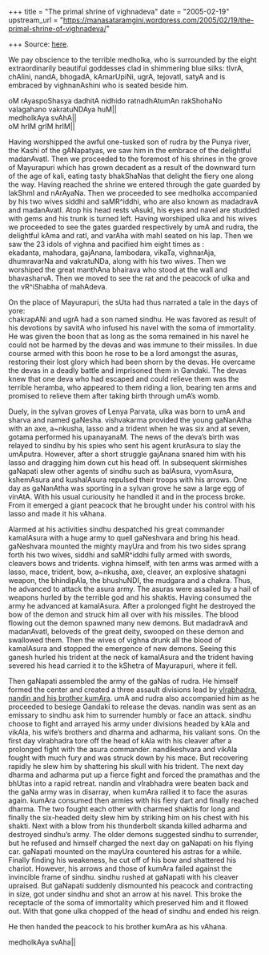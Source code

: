 +++
title = "The primal shrine of vighnadeva"
date = "2005-02-19"
upstream_url = "https://manasataramgini.wordpress.com/2005/02/19/the-primal-shrine-of-vighnadeva/"

+++
Source: [here](https://manasataramgini.wordpress.com/2005/02/19/the-primal-shrine-of-vighnadeva/).

We pay obscience to the terrible medholka, who is surrounded by the
eight extraordinarily beautiful goddesses clad in shimmering blue silks:
tIvrA, chAlini, nandA, bhogadA, kAmarUpiNi, ugrA, tejovatI, satyA and is
embraced by vighnanAshini who is seated beside him.

oM rAyaspoShasya dadhitA nidhido ratnadhAtumAn rakShohaNo valagahano
vakratuNDAya huM\|\|  
medholkAya svAhA\|\|  
oM hrIM grIM hrIM\|\|

Having worshipped the awful one-tusked son of rudra by the Punya river,
the Kashi of the gANapatyas, we saw him in the embrace of the delightful
madanAvatI. Then we proceeded to the foremost of his shrines in the
grove of Mayurapuri which has grown decadent as a result of the downward
turn of the age of kali, eating tasty bhakShaNas that delight the fiery
one along the way. Having reached the shrine we entered through the gate
guarded by lakShmI and nArAyaNa. Then we proceeded to see medholka
accompanied by his two wives siddhi and saMR^iddhi, who are also known
as madadravA and madanAvatI. Atop his head rests vAsukI, his eyes and
navel are studded with gems and his trunk is turned left. Having
worshiped ulka and his wives we proceeded to see the gates guarded
respectively by umA and rudra, the delightful kAma and ratI, and varAha
with mahI seated on his lap. Then we saw the 23 idols of vighna and
pacified him eight times as :  
ekadanta, mahodara, gajAnana, lambodara, vikaTa, vighnarAja, dhumravarNa
and vakratuNDa, along with his two wives. Then we worshiped the great
manthAna bhairava who stood at the wall and bhavasharvA. Then we moved
to see the rat and the peacock of ulka and the vR^iShabha of mahAdeva.

On the place of Mayurapuri, the sUta had thus narrated a tale in the
days of yore:  
chakrapANi and ugrA had a son named sindhu. He was favored as result of
his devotions by savitA who infused his navel with the soma of
immortality. He was given the boon that as long as the soma remained in
his navel he could not be harmed by the devas and was immune to their
missiles. In due course armed with this boon he rose to be a lord
amongst the asuras, restoring their lost glory which had been shorn by
the devas. He overcame the devas in a deadly battle and imprisoned them
in Gandaki. The devas knew that one deva who had escaped and could
relieve them was the terrible heramba, who appeared to them riding a
lion, bearing ten arms and promised to relieve them after taking birth
through umA’s womb.

Duely, in the sylvan groves of Lenya Parvata, ulka was born to umA and
sharva and named gaNesha. vishvakarma provided the young gaNanAtha with
an axe, a\~nkusha, lasso and a trident when he was six and at seven,
gotama performed his upanayanaM. The news of the deva’s birth was
relayed to sindhu by his spies who sent his agent krurAsura to slay the
umAputra. However, after a short struggle gajAnana snared him with his
lasso and dragging him down cut his head off. In subsequent skirmishes
gaNapati slew other agents of sindhu such as balAsura, vyomAsura,
kshemAsura and kushalAsura repulsed their troops with his arrows. One
day as gaNanAtha was sporting in a sylvan grove he saw a large egg of
vinAtA. With his usual curiousity he handled it and in the process
broke. From it emerged a giant peacock that he brought under his control
with his lasso and made it his vAhana.

Alarmed at his activities sindhu despatched his great commander
kamalAsura with a huge army to quell gaNeshvara and bring his head.
gaNeshvara mounted the mighty mayUra and from his two sides sprang forth
his two wives, siddhi and saMR^iddhi fully armed with swords, cleavers
bows and tridents. vighna himself, with ten arms was armed with a lasso,
mace, trident, bow, a\~nkusha, axe, cleaver, an explosive shatagni
weapon, the bhindipAla, the bhushuNDI, the mudgara and a chakra. Thus,
he advanced to attack the asura army. The asuras were assailed by a hail
of weapons hurled by the terrible god and his shaktis. Having consumed
the army he advanced at kamalAsura. After a prolonged fight he destroyed
the bow of the demon and struck him all over with his missiles. The
blood flowing out the demon spawned many new demons. But madadravA and
madanAvatI, beloveds of the great deity, swooped on these demon and
swallowed them. Then the wives of vighna drunk all the blood of
kamalAsura and stopped the emergence of new demons. Seeing this ganesh
hurled his trident at the neck of kamalAsura and the trident having
severed his head carried it to the kShetra of Mayurapuri, where it fell.

Then gaNapati assembled the army of the gaNas of rudra. He himself
formed the center and created a three assault divisions lead by
[vIrabhadra, nandin and his brother
kumAra](https://manasataramgini.wordpress.com/2004/05/19/rudra-his-agents/ "rudra- his agents").
umA and rudra also accompanied him as he proceeded to besiege Gandaki to
release the devas. nandin was sent as an emissary to sindhu ask him to
surrender humbly or face an attack. sindhu choose to fight and arrayed
his army under divisions headed by kAla and vikAla, his wife’s brothers
and dharma and adharma, his valiant sons. On the first day vIrabhadra
tore off the head of kAla with his cleaver after a prolonged fight with
the asura commander. nandikeshvara and vikAla fought with much fury and
was struck down by his mace. But recovering rapidly he slew him by
shattering his skull with his trident. The next day dharma and adharma
put up a fierce fight and forced the pramathas and the bhUtas into a
rapid retreat. nandin and vIrabhadra were beaten back and the gaNa army
was in disarray, when kumAra rallied it to face the asuras again. kumAra
consumed then armies with his fiery dart and finally reached dharma. The
two fought each other with charmed shaktis for long and finally the
six-headed deity slew him by striking him on his chest with his shakti.
Next with a blow from his thunderbolt skanda killed adharma and
destroyed sindhu’s army. The older demons suggested sindhu to surrender,
but he refused and himself charged the next day on gaNapati on his
flying car. gaNapati mounted on the mayUra countered his astras for a
while. Finally finding his weakeness, he cut off of his bow and
shattered his chariot. However, his arrows and those of kumAra failed
against the invincible frame of sindhu. sindhu rushed at gaNapati with
his cleaver upraised. But gaNapati suddenly dismounted his peacock and
contracting in size, got under sindhu and shot an arrow at his navel.
This broke the receptacle of the soma of immortality which preserved him
and it flowed out. With that gone ulka chopped of the head of sindhu and
ended his reign.

He then handed the peacock to his brother kumAra as his vAhana.

medholkAya svAha\|\|

